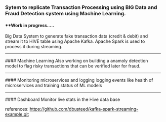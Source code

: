 ### Sytem to replicate Transaction Processing using BIG Data and Fraud Detection system using Machine Learning.
#### **Work in progress.....

Big Data System to generate fake transaction data (credit &amp; debit) and stream it to HIVE table using Apache Kafka.
Apache Spark is used to process it during streaming.

<hr>
#### Machine Learning
Also working on building a anamoly detection model to flag risky transactions that can be verified later for fraud.

<hr>
#### Monitoring microservices and logging
logging events like health of microservices and training status of ML models

<hr>
#### Dashboard
Monitor live stats in the Hive data base


references:
https://github.com/dbusteed/kafka-spark-streaming-example.git
